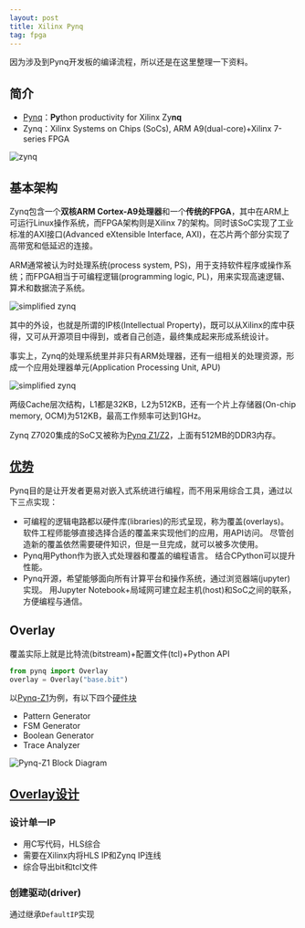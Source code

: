 ```yaml
---
layout: post
title: Xilinx Pynq
tag: fpga
---
```


因为涉及到Pynq开发板的编译流程，所以还是在这里整理一下资料。

## 简介
* [Pynq](http://www.pynq.io/)：**Py**thon productivity for Xilinx Zy**nq**
* Zynq：Xilinx Systems on Chips (SoCs), ARM A9(dual-core)+Xilinx 7-series FPGA

<!--more-->

![zynq]({{"/assets/images/FPGA/zynq.jpg"|absolute_url}})

## 基本架构
Zynq包含一个**双核ARM Cortex-A9处理器**和一个**传统的FPGA**，其中在ARM上可运行Linux操作系统，而FPGA架构则是Xilinx 7的架构。同时该SoC实现了工业标准的AXI接口(Advanced eXtensible Interface, AXI)，在芯片两个部分实现了高带宽和低延迟的连接。

ARM通常被认为时处理系统(process system, PS)，用于支持软件程序或操作系统；而FPGA相当于可编程逻辑(programming logic, PL)，用来实现高速逻辑、算术和数据流子系统。

![simplified zynq]({{"/assets/images/FPGA/simplified-zynq.jpg"|absolute_url}})

其中的外设，也就是所谓的IP核(Intellectual Property)，既可以从Xilinx的库中获得，又可从开源项目中得到，或者自己创造，最终集成起来形成系统设计。

事实上，Zynq的处理系统里并非只有ARM处理器，还有一组相关的处理资源，形成一个应用处理器单元(Application Processing Unit, APU)

![simplified zynq]({{"/assets/images/FPGA/arm-cortex-a9.jpg"|absolute_url}})

两级Cache层次结构，L1都是32KB，L2为512KB，还有一个片上存储器(On-chip memory, OCM)为512KB，最高工作频率可达到1GHz。

Zynq Z7020集成的SoC又被称为[Pynq Z1/Z2](http://www.pynq.io/board.html)，上面有512MB的DDR3内存。


## [优势](https://pynq.readthedocs.io/en/v2.3/index.html)
Pynq目的是让开发者更易对嵌入式系统进行编程，而不用采用综合工具，通过以下三点实现：
* 可编程的逻辑电路都以硬件库(libraries)的形式呈现，称为覆盖(overlays)。
软件工程师能够直接选择合适的覆盖来实现他们的应用，用API访问。
尽管创造新的覆盖依然需要硬件知识，但是一旦完成，就可以被多次使用。
* Pynq用Python作为嵌入式处理器和覆盖的编程语言。
结合CPython可以提升性能。
* Pynq开源，希望能够面向所有计算平台和操作系统，通过浏览器端(jupyter)实现。
用Jupyter Notebook+局域网可建立起主机(host)和SoC之间的联系，方便编程与通信。

## Overlay
覆盖实际上就是比特流(bitstream)+配置文件(tcl)+Python API

```python
from pynq import Overlay
overlay = Overlay("base.bit")
```

以[Pynq-Z1](https://reference.digilentinc.com/reference/programmable-logic/pynq-z1/reference-manual)为例，有以下四个[硬件块](https://pynq.readthedocs.io/en/v2.3/pynq_overlays/pynqz1/pynqz1_logictools_overlay.html)
* Pattern Generator
* FSM Generator
* Boolean Generator
* Trace Analyzer

![Pynq-Z1 Block Diagram](https://pynq.readthedocs.io/en/v2.3/_images/logictools_pynqz1.png)

## [Overlay设计](https://pynq.readthedocs.io/en/v2.3/overlay_design_methodology/overlay_tutorial.html)
### 设计单一IP
* 用C写代码，HLS综合
* 需要在Xilinx内将HLS IP和Zynq IP连线
* 综合导出bit和tcl文件

### 创建驱动(driver)
通过继承`DefaultIP`实现